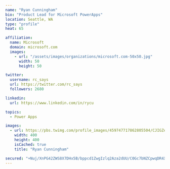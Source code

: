 ```yaml
---
name: "Ryan Cunningham"
bio: "Product Lead for Microsoft PowerApps"
location: Seattle, WA
type: "profile"
heat: 65

affiliation:
  name: Microsoft
  domain: microsoft.com
  images:
    - url: "/assets/images/organizations/microsoft.com-50x50.jpg"
      width: 50
      height: 50

twitter:
  username: rc_says
  url: https://twitter.com/rc_says
  followers: 2680

linkedin:
  url: https://www.linkedin.com/in/rycu

topics:
  - Power Apps

images:
  - url: https://pbs.twimg.com/profile_images/459747717862805504/CJIGZejd_400x400.png
    width: 400
    height: 400
    isCached: true
    title: "Ryan Cunningham"

secured: "+Nuj/XnPG42ZWS8X7DHx5B/bppcd1ZwgIzlq2Aza2dUU/C0Gc7bNZCpwqDR4XEBBJgLBEnetbWLS5GUaS44ODgSVxGl+5NUt7COKDG0y+AoUQnOE3JIqO49Qg8Wirh6Pu87FrYGnx56lHB0QTyCecsmXvuRzPHC7TvYJX6ez2fmeJUONt3BgAiE0BS0LJNRpmsd0qWHd7qnwTpJv/tly64IqDTCv93eC7JhZFMSwlf7Pdd7SARfA0rJFRQ5bRGjaumb7noAyPm6e+AWeiGpFghmGN1JP0W690KJtfxEISmUQ9+5zuVLGfUkrUM0TCIHftdBVNdfI29FxHSA6cTyYxqzLpr1DoIHHNvfeMKTeLbzqoqV1LMFisPQX86iy0BXrxnTdkbb+8fqQ5YpG9kjFU89pG71coEEtY4JBI9Wy50c=;6zSGD4oZrYYcznYazaxNeg=="
---
```


